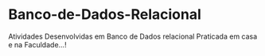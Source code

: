 # Banco-de-Dados-Relacional
Atividades Desenvolvidas em Banco de Dados relacional Praticada em casa e na Faculdade...!
